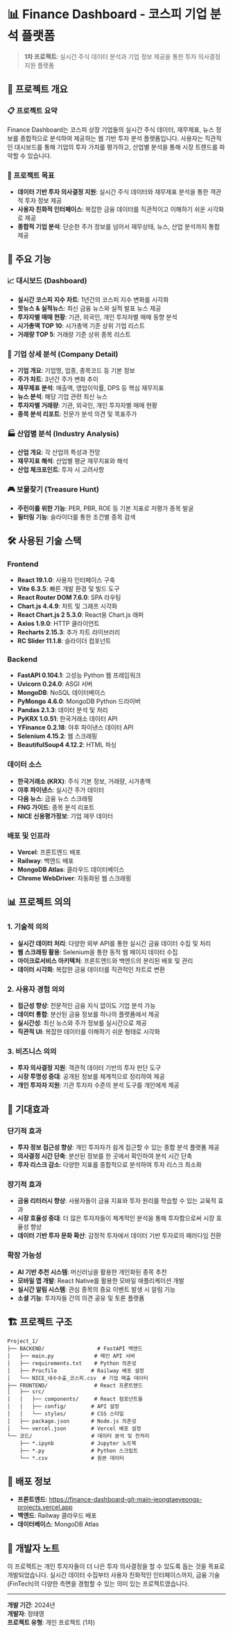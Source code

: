 # 📊 Finance Dashboard - 코스피 기업 분석 플랫폼

> **1차 프로젝트**: 실시간 주식 데이터 분석과 기업 정보 제공을 통한 투자 의사결정 지원 플랫폼

## 🎯 프로젝트 개요

### 📋 프로젝트 요약
Finance Dashboard는 코스피 상장 기업들의 실시간 주식 데이터, 재무제표, 뉴스 정보를 종합적으로 분석하여 제공하는 웹 기반 투자 분석 플랫폼입니다. 사용자는 직관적인 대시보드를 통해 기업의 투자 가치를 평가하고, 산업별 분석을 통해 시장 트렌드를 파악할 수 있습니다.

### 🎯 프로젝트 목표
- **데이터 기반 투자 의사결정 지원**: 실시간 주식 데이터와 재무제표 분석을 통한 객관적 투자 정보 제공
- **사용자 친화적 인터페이스**: 복잡한 금융 데이터를 직관적이고 이해하기 쉬운 시각화로 제공
- **종합적 기업 분석**: 단순한 주가 정보를 넘어서 재무상태, 뉴스, 산업 분석까지 통합 제공

## 🚀 주요 기능

### 📈 **대시보드 (Dashboard)**
- **실시간 코스피 지수 차트**: 1년간의 코스피 지수 변화를 시각화
- **핫뉴스 & 실적뉴스**: 최신 금융 뉴스와 실적 발표 뉴스 제공
- **투자자별 매매 현황**: 기관, 외국인, 개인 투자자별 매매 동향 분석
- **시가총액 TOP 10**: 시가총액 기준 상위 기업 리스트
- **거래량 TOP 5**: 거래량 기준 상위 종목 리스트

### 🏢 **기업 상세 분석 (Company Detail)**
- **기업 개요**: 기업명, 업종, 종목코드 등 기본 정보
- **주가 차트**: 3년간 주가 변화 추이
- **재무제표 분석**: 매출액, 영업이익률, DPS 등 핵심 재무지표
- **뉴스 분석**: 해당 기업 관련 최신 뉴스
- **투자자별 거래량**: 기관, 외국인, 개인 투자자별 매매 현황
- **종목 분석 리포트**: 전문가 분석 의견 및 목표주가

### 🏭 **산업별 분석 (Industry Analysis)**
- **산업 개요**: 각 산업의 특성과 전망
- **재무지표 해석**: 산업별 평균 재무지표와 해석
- **산업 체크포인트**: 투자 시 고려사항

### 🎮 **보물찾기 (Treasure Hunt)**
- **주린이를 위한 기능**: PER, PBR, ROE 등 기본 지표로 저평가 종목 발굴
- **필터링 기능**: 슬라이더를 통한 조건별 종목 검색

## 🛠️ 사용된 기술 스택

### **Frontend**
- **React 19.1.0**: 사용자 인터페이스 구축
- **Vite 6.3.5**: 빠른 개발 환경 및 빌드 도구
- **React Router DOM 7.6.0**: SPA 라우팅
- **Chart.js 4.4.9**: 차트 및 그래프 시각화
- **React Chart.js 2 5.3.0**: React용 Chart.js 래퍼
- **Axios 1.9.0**: HTTP 클라이언트
- **Recharts 2.15.3**: 추가 차트 라이브러리
- **RC Slider 11.1.8**: 슬라이더 컴포넌트

### **Backend**
- **FastAPI 0.104.1**: 고성능 Python 웹 프레임워크
- **Uvicorn 0.24.0**: ASGI 서버
- **MongoDB**: NoSQL 데이터베이스
- **PyMongo 4.6.0**: MongoDB Python 드라이버
- **Pandas 2.1.3**: 데이터 분석 및 처리
- **PyKRX 1.0.51**: 한국거래소 데이터 API
- **YFinance 0.2.18**: 야후 파이낸스 데이터 API
- **Selenium 4.15.2**: 웹 스크래핑
- **BeautifulSoup4 4.12.2**: HTML 파싱

### **데이터 소스**
- **한국거래소 (KRX)**: 주식 기본 정보, 거래량, 시가총액
- **야후 파이낸스**: 실시간 주가 데이터
- **다음 뉴스**: 금융 뉴스 스크래핑
- **FNG 가이드**: 종목 분석 리포트
- **NICE 신용평가정보**: 기업 재무 데이터

### **배포 및 인프라**
- **Vercel**: 프론트엔드 배포
- **Railway**: 백엔드 배포
- **MongoDB Atlas**: 클라우드 데이터베이스
- **Chrome WebDriver**: 자동화된 웹 스크래핑

## 📊 프로젝트 의의

### **1. 기술적 의의**
- **실시간 데이터 처리**: 다양한 외부 API를 통한 실시간 금융 데이터 수집 및 처리
- **웹 스크래핑 활용**: Selenium을 통한 동적 웹 페이지 데이터 수집
- **마이크로서비스 아키텍처**: 프론트엔드와 백엔드의 분리된 배포 및 관리
- **데이터 시각화**: 복잡한 금융 데이터를 직관적인 차트로 변환

### **2. 사용자 경험 의의**
- **접근성 향상**: 전문적인 금융 지식 없이도 기업 분석 가능
- **데이터 통합**: 분산된 금융 정보를 하나의 플랫폼에서 제공
- **실시간성**: 최신 뉴스와 주가 정보를 실시간으로 제공
- **직관적 UI**: 복잡한 데이터를 이해하기 쉬운 형태로 시각화

### **3. 비즈니스 의의**
- **투자 의사결정 지원**: 객관적 데이터 기반의 투자 판단 도구
- **시장 투명성 증대**: 공개된 정보를 체계적으로 정리하여 제공
- **개인 투자자 지원**: 기관 투자자 수준의 분석 도구를 개인에게 제공

## 🎯 기대효과

### **단기적 효과**
- **투자 정보 접근성 향상**: 개인 투자자가 쉽게 접근할 수 있는 종합 분석 플랫폼 제공
- **의사결정 시간 단축**: 분산된 정보를 한 곳에서 확인하여 분석 시간 단축
- **투자 리스크 감소**: 다양한 지표를 종합적으로 분석하여 투자 리스크 최소화

### **장기적 효과**
- **금융 리터러시 향상**: 사용자들이 금융 지표와 투자 원리를 학습할 수 있는 교육적 효과
- **시장 효율성 증대**: 더 많은 투자자들이 체계적인 분석을 통해 투자함으로써 시장 효율성 향상
- **데이터 기반 투자 문화 확산**: 감정적 투자에서 데이터 기반 투자로의 패러다임 전환

### **확장 가능성**
- **AI 기반 추천 시스템**: 머신러닝을 활용한 개인화된 종목 추천
- **모바일 앱 개발**: React Native를 활용한 모바일 애플리케이션 개발
- **실시간 알림 시스템**: 관심 종목의 중요 이벤트 발생 시 알림 기능
- **소셜 기능**: 투자자들 간의 의견 공유 및 토론 플랫폼

## 🏗️ 프로젝트 구조

```
Project_1/
├── BACKEND/                 # FastAPI 백엔드
│   ├── main.py             # 메인 API 서버
│   ├── requirements.txt    # Python 의존성
│   ├── Procfile           # Railway 배포 설정
│   └── NICE_내수수출_코스피.csv  # 기업 매출 데이터
├── FRONTEND/               # React 프론트엔드
│   ├── src/
│   │   ├── components/     # React 컴포넌트들
│   │   ├── config/        # API 설정
│   │   └── styles/        # CSS 스타일
│   ├── package.json       # Node.js 의존성
│   └── vercel.json        # Vercel 배포 설정
└── 코드/                   # 데이터 분석 및 전처리
    ├── *.ipynb            # Jupyter 노트북
    ├── *.py               # Python 스크립트
    └── *.csv              # 원본 데이터
```

## 🚀 배포 정보

- **프론트엔드**: https://finance-dashboard-git-main-jeongtaeyeongs-projects.vercel.app
- **백엔드**: Railway 클라우드 배포
- **데이터베이스**: MongoDB Atlas

## 📝 개발자 노트

이 프로젝트는 개인 투자자들이 더 나은 투자 의사결정을 할 수 있도록 돕는 것을 목표로 개발되었습니다. 
실시간 데이터 수집부터 사용자 친화적인 인터페이스까지, 금융 기술(FinTech)의 다양한 측면을 경험할 수 있는 의미 있는 프로젝트였습니다.

---

**개발 기간**: 2024년  
**개발자**: 정태영  
**프로젝트 유형**: 개인 프로젝트 (1차)
